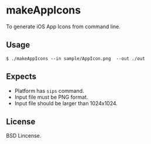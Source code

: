 # makeAppIcons

To generate iOS App Icons from command line.

## Usage

```
$ ./makeAppIcons --in sample/AppIcon.png  --out ./out
````

## Expects
- Platform has `sips` command.
- Input file must be PNG format.
- Input file should be larger than 1024x1024.

## License
BSD Lincense.
